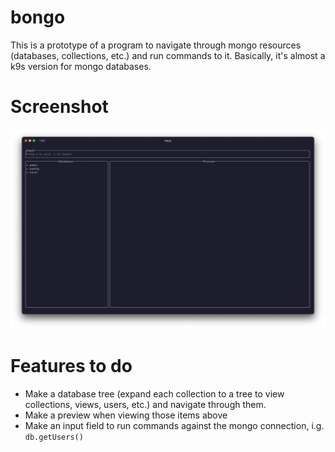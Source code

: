 # bongo
This is a prototype of a program to navigate through mongo resources (databases, collections, etc.)
and run commands to it. Basically, it's almost a k9s version for mongo databases.

# Screenshot
![screenshot](./assets/screenshot.png)

# Features to do
- Make a database tree (expand each collection to a tree to view collections, views, users, etc.)
and navigate through them.
- Make a preview when viewing those items above
- Make an input field to run commands against the mongo connection, i.g. `db.getUsers()`
